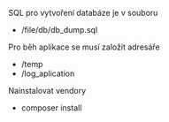 SQL pro vytvoření databáze je v souboru 
- /file/db/db_dump.sql

Pro běh aplikace se musí založit adresáře
- /temp
- /log_aplication

Nainstalovat vendory
- composer install

